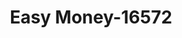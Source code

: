 ---
f_zip-code: 84010
f_state-code: UT
title: Easy Money-16572
f_phone: 801-298-9399
f_city-only: Bountiful
f_address: 517 West 500 South Bountiful
f_location-unique-id: '16572'
slug: easy-money-16572
updated-on: '2024-05-30T13:46:58.046Z'
created-on: '2024-05-30T13:36:59.803Z'
published-on: '2024-05-30T13:54:32.469Z'
f_city-state: cms/city/bountiful-ut.md
f_company: cms/company/easy-money.md
f_state: cms/state/utah.md
layout: '[payday-loan].html'
tags: payday-loan
---